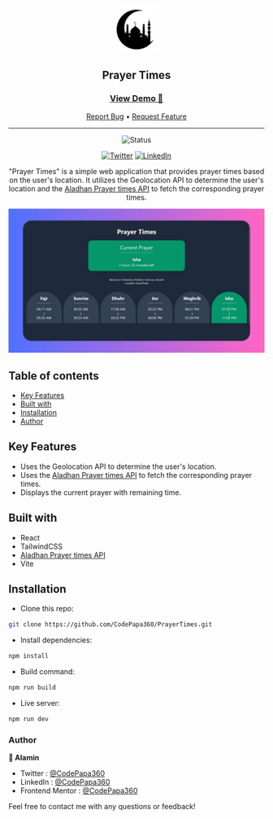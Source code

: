 <div align="center">

  <img src="./public/logo.png" alt="logo" width="90" height="auto">

  <h2>Prayer Times</h2>

  <h3>
    <a href="https://prayer-times-alamin.vercel.app">
      <strong>View Demo 🚀</strong>
    </a>
  </h3>

  <div align="center">
    <a href="https://github.com/CodePapa360/PrayerTimes/issues">Report Bug</a>
    •
    <a href="https://github.com/CodePapa360/PrayerTimes/pulls">Request Feature</a>
  </div>

  <hr>

</div>

<!-- Badges -->
<div align="center">

<img src="https://img.shields.io/badge/Status-Completed-success?style=flat" alt="Status" />

<a href='https://www.twitter.com/CodePapa360' target="_blank"><img alt='Twitter' src='https://img.shields.io/badge/@CodePapa360-100000?style=for-the-badge&logo=Twitter&logoColor=00C9F7&labelColor=3F3F3F&color=0092FA'/></a>
<a href='https://www.linkedin.com/in/codepapa360' target="_blank"><img alt='LinkedIn' src='https://img.shields.io/badge/@CodePapa360-100000?style=for-the-badge&logo=LinkedIn&logoColor=00a0dc&labelColor=2F2F2F&color=0077b5'/></a>

</div>

<!-- Brief -->
<p align="center">
"Prayer Times" is a simple web application that provides prayer times based on the user's location. It utilizes the Geolocation API to determine the user's location and the <a href="https://aladhan.com/prayer-times-api">Aladhan Prayer times API</a> to fetch the corresponding prayer times.
</p>

<!-- Screenshot -->
<a align="center" href="https://prayer-times-alamin.vercel.app">

![Screenshot](./public/thumbnail-preview.jpg)

</a>

## Table of contents

- [Key Features](#key-features)
- [Built with](#built-with)
- [Installation](#installation)
- [Author](#author)

## Key Features

- Uses the Geolocation API to determine the user's location.
- Uses the [Aladhan Prayer times API](https://aladhan.com/prayer-times-api) to fetch the corresponding prayer times.
- Displays the current prayer with remaining time.

## Built with

- React
- TailwindCSS
- [Aladhan Prayer times API](https://aladhan.com/prayer-times-api)
- Vite

## Installation

- Clone this repo:

```sh
git clone https://github.com/CodePapa360/PrayerTimes.git
```

- Install dependencies:

```sh
npm install
```

- Build command:

```sh
npm run build
```

- Live server:

```sh
npm run dev
```

### Author

<b>👤 Alamin</b>

- Twitter : [@CodePapa360](https://www.twitter.com/CodePapa360)
- LinkedIn : [@CodePapa360](https://www.linkedin.com/in/codepapa360)
- Frontend Mentor : [@CodePapa360](https://www.frontendmentor.io/profile/CodePapa360)

Feel free to contact me with any questions or feedback!
